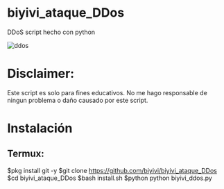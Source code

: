 
# biyivi_ataque_DDos
DDoS script hecho con python

![ddos](https://user-images.githubusercontent.com/75817113/124979259-571d9b00-e022-11eb-9aa8-3aa7e56ad610.jpeg)

# Disclaimer: 
Este script es solo para fines educativos. No me hago responsable de ningun problema o daño causado por este script.

# Instalación
## Termux:
$pkg install git -y 
$git clone https://github.com/biyivi/biyivi_ataque_DDos
$cd biyivi_ataque_DDos
$bash install.sh
$python python biyivi_ddos.py
